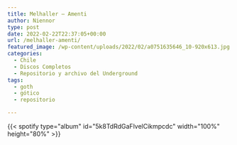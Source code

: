 ```yaml
---
title: Melhaller – Amenti
author: Niennor
type: post
date: 2022-02-22T22:37:05+00:00
url: /melhaller-amenti/
featured_image: /wp-content/uploads/2022/02/a0751635646_10-920x613.jpg
categories:
  - Chile
  - Discos Completos
  - Repositorio y archivo del Underground
tags:
  - goth
  - gótico
  - repositorio

---
```

{{< spotify type="album" id="5k8TdRdGaFlvelCikmpcdc" width="100%" height="80%" >}}
